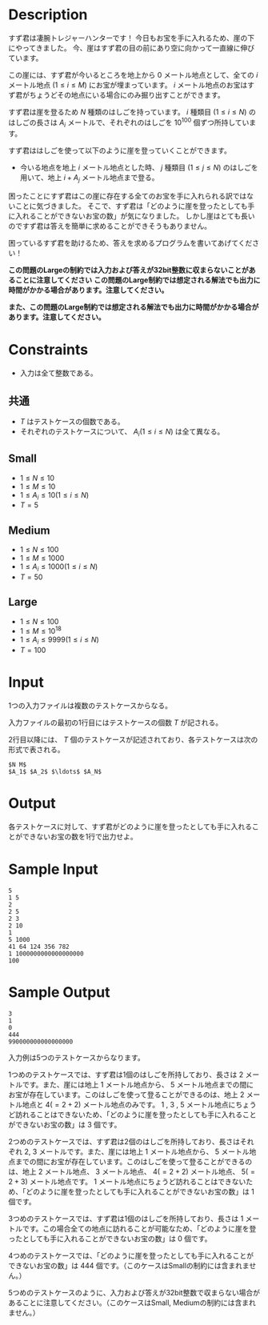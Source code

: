 # Description

すず君は凄腕トレジャーハンターです！
今日もお宝を手に入れるため、崖の下にやってきました。
今、崖はすず君の目の前にあり空に向かって一直線に伸びています。

この崖には、すず君が今いるところを地上から $0$ メートル地点として、全ての $i$ メートル地点 $(1 \leq i \leq M)$ にお宝が埋まっています。
$i$ メートル地点のお宝はすず君がちょうどその地点にいる場合にのみ掘り出すことができます。 

すず君は崖を登るため $N$ 種類のはしごを持っています。
$i$ 種類目 $(1 \leq i \leq N)$ のはしごの長さは $A_i$ メートルで、それぞれのはしごを $10^{100}$ 個ずつ所持しています。

すず君ははしごを使って以下のように崖を登っていくことができます。
 - 今いる地点を地上 $i$ メートル地点とした時、 $j$ 種類目 $(1 \leq j \leq N)$ のはしごを用いて、地上 $i + A_j$ メートル地点まで登る。

困ったことにすず君はこの崖に存在する全てのお宝を手に入れられる訳ではないことに気づきました。
そこで、すず君は「どのように崖を登ったとしても手に入れることができないお宝の数」が気になりました。
しかし崖はとても長いのですず君は答えを簡単に求めることができそうもありません。

困っているすず君を助けるため、答えを求めるプログラムを書いてあげてください！

**この問題のLargeの制約では入力および答えが32bit整数に収まらないことがあることに注意してください**
**この問題のLarge制約では想定される解法でも出力に時間がかかる場合があります。注意してください。**

**また、この問題のLarge制約では想定される解法でも出力に時間がかかる場合があります。注意してください。**

# Constraints

* 入力は全て整数である。

## 共通

* $T$ はテストケースの個数である。
* それぞれのテストケースについて、 $A_i (1 \leq i \leq N)$ は全て異なる。

## Small

* $1 \leq N \leq 10$
* $1 \leq M \leq 10$
* $1 \leq A_i \leq 10 (1 \leq i \leq N)$
* $T = 5$

## Medium

* $1 \leq N \leq 100$
* $1 \leq M \leq 1000$
* $1 \leq A_i \leq 1000 (1 \leq i \leq N)$
* $T = 50$

## Large

* $1 \leq N \leq 100$
* $1 \leq M \leq 10^{18}$
* $1 \leq A_i \leq 9999 (1 \leq i \leq N)$
* $T = 100$

# Input
1つの入力ファイルは複数のテストケースからなる。

入力ファイルの最初の1行目にはテストケースの個数 $T$ が記される。

2行目以降には、 $T$ 個のテストケースが記述されており、各テストケースは次の形式で表される。

```
$N M$
$A_1$ $A_2$ $\ldots$ $A_N$
```

# Output
各テストケースに対して、すず君がどのように崖を登ったとしても手に入れることができないお宝の数を1行で出力せよ。

# Sample Input
```
5
1 5
2
2 5
2 3
2 10
1
5 1000
41 64 124 356 782
1 1000000000000000000
100
```

# Sample Output
```
3
1
0
444
990000000000000000
```
入力例は5つのテストケースからなります。

1つめのテストケースでは、すず君は1個のはしごを所持しており、長さは $2$ メートルです。また、崖には地上 $1$ メートル地点から、 $5$ メートル地点までの間にお宝が存在しています。このはしごを使って登ることができるのは、地上 $2$ メートル地点と $4 (= 2 + 2)$ メートル地点のみです。 $1$ , $3$ , $5$ メートル地点にちょうど訪れることはできないため、「どのように崖を登ったとしても手に入れることができないお宝の数」は $3$ 個です。

2つめのテストケースでは、すず君は2個のはしごを所持しており、長さはそれぞれ $2$, $3$ メートルです。また、崖には地上 $1$ メートル地点から、 $5$ メートル地点までの間にお宝が存在しています。このはしごを使って登ることができるのは、地上 $2$ メートル地点、 $3$ メートル地点、 $4 (= 2 + 2)$ メートル地点、 $5 (= 2 + 3)$ メートル地点です。 $1$ メートル地点にちょうど訪れることはできないため、「どのように崖を登ったとしても手に入れることができないお宝の数」は $1$ 個です。

3つめのテストケースでは、すず君は1個のはしごを所持しており、長さは $1$ メートルです。この場合全ての地点に訪れることが可能なため、「どのように崖を登ったとしても手に入れることができないお宝の数」は $0$ 個です。

4つめのテストケースでは、「どのように崖を登ったとしても手に入れることができないお宝の数」は $444$ 個です。（このケースはSmallの制約には含まれません。）

5つめのテストケースのように、入力および答えが32bit整数で収まらない場合があることに注意してください。（このケースはSmall, Mediumの制約には含まれません。）
